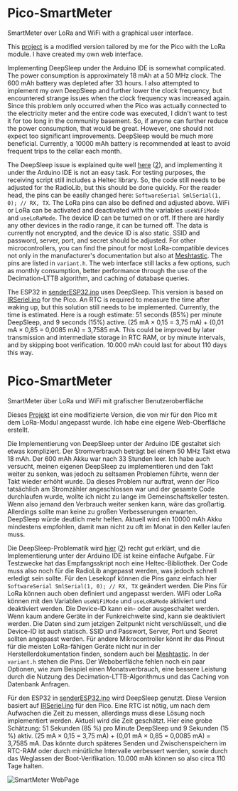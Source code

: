 # Pico-SmartMeter

SmartMeter over LoRa and WiFi with a graphical user interface.

This [project](https://www.ploesch.de/index.php?side=g-electricmeter) is a modified version tailored by me for the Pico with the LoRa module. I have created my own web interface.

Implementing DeepSleep under the Arduino IDE is somewhat complicated. The power consumption is approximately 18 mAh at a 50 MHz clock. The 600 mAh battery was depleted after 33 hours. I also attempted to implement my own DeepSleep and further lower the clock frequency, but encountered strange issues when the clock frequency was increased again. Since this problem only occurred when the Pico was actually connected to the electricity meter and the entire code was executed, I didn't want to test it for too long in the community basement. So, if anyone can further reduce the power consumption, that would be great. However, one should not expect too significant improvements. DeepSleep would be much more beneficial. Currently, a 10000 mAh battery is recommended at least to avoid frequent trips to the cellar each month.

The DeepSleep issue is explained quite well [here](https://github.com/earlephilhower/arduino-pico/issues/345) ([2](https://github.com/earlephilhower/arduino-pico/discussions/1544)), and implementing it under the Arduino IDE is not an easy task. For testing purposes, the receiving script still includes a Heltec library. So, the code still needs to be adjusted for the RadioLib, but this should be done quickly. For the reader head, the pins can be easily changed here: `SoftwareSerial SmlSerial(1, 0); // RX, TX`. The LoRa pins can also be defined and adjusted above. WiFi or LoRa can be activated and deactivated with the variables `useWiFiMode` and `useLoRaMode`. The device ID can be turned on or off. If there are hardly any other devices in the radio range, it can be turned off. The data is currently not encrypted, and the device ID is also static. SSID and password, server, port, and secret should be adjusted. For other microcontrollers, you can find the pinout for most LoRa-compatible devices not only in the manufacturer's documentation but also at [Meshtastic](https://github.com/meshtastic/firmware/blob/master/variants/). The pins are listed in `variant.h`. The web interface still lacks a few options, such as monthly consumption, better performance through the use of the Decimation-LTTB algorithm, and caching of database queries.

The ESP32 in [senderESP32.ino](https://github.com/JanisPlayer/Pico-SmartMeter/blob/main/senderESP32.ino) uses DeepSleep. This version is based on [IRSeriel.ino](https://github.com/JanisPlayer/Pico-SmartMeter/blob/main/IRSeriel.ino) for the Pico. An RTC is required to measure the time after waking up, but this solution still needs to be implemented. Currently, the time is estimated. Here is a rough estimate: 51 seconds (85%) per minute DeepSleep, and 9 seconds (15%) active. (25 mA × 0,15 = 3,75 mA) + (0,01 mA × 0,85 = 0,0085 mA) = 3,7585 mA. This could be improved by later transmission and intermediate storage in RTC RAM, or by minute intervals, and by skipping boot verification. 10.000 mAh could last for about 110 days this way.

# Pico-SmartMeter

SmartMeter über LoRa und WiFi mit grafischer Benutzeroberfläche

Dieses [Projekt](https://www.ploesch.de/index.php?side=g-electricmeter) ist eine modifizierte Version, die von mir für den Pico mit dem LoRa-Modul angepasst wurde. Ich habe eine eigene Web-Oberfläche erstellt.

Die Implementierung von DeepSleep unter der Arduino IDE gestaltet sich etwas kompliziert. Der Stromverbrauch beträgt bei einem 50 MHz Takt etwa 18 mAh. Der 600 mAh Akku war nach 33 Stunden leer. Ich habe auch versucht, meinen eigenen DeepSleep zu implementieren und den Takt weiter zu senken, was jedoch zu seltsamen Problemen führte, wenn der Takt wieder erhöht wurde. Da dieses Problem nur auftrat, wenn der Pico tatsächlich am Stromzähler angeschlossen war und der gesamte Code durchlaufen wurde, wollte ich nicht zu lange im Gemeinschaftskeller testen. Wenn also jemand den Verbrauch weiter senken kann, wäre das großartig. Allerdings sollte man keine zu großen Verbesserungen erwarten. DeepSleep würde deutlich mehr helfen. Aktuell wird ein 10000 mAh Akku mindestens empfohlen, damit man nicht zu oft im Monat in den Keller laufen muss.

Die DeepSleep-Problematik wird [hier](https://github.com/earlephilhower/arduino-pico/issues/345) ([2](https://github.com/earlephilhower/arduino-pico/discussions/1544)) recht gut erklärt, und die Implementierung unter der Arduino IDE ist keine einfache Aufgabe. Für Testzwecke hat das Empfangsskript noch eine Heltec-Bibliothek. Der Code muss also noch für die RadioLib angepasst werden, was jedoch schnell erledigt sein sollte. Für den Lesekopf können die Pins ganz einfach hier `SoftwareSerial SmlSerial(1, 0); // RX, TX` geändert werden. Die Pins für LoRa können auch oben definiert und angepasst werden. WiFi oder LoRa können mit den Variablen `useWiFiMode` und `useLoRaMode` aktiviert und deaktiviert werden. Die Device-ID kann ein- oder ausgeschaltet werden. Wenn kaum andere Geräte in der Funkreichweite sind, kann sie deaktiviert werden. Die Daten sind zum jetzigen Zeitpunkt nicht verschlüsselt, und die Device-ID ist auch statisch. SSID und Passwort, Server, Port und Secret sollten angepasst werden. Für andere Mikrocontroller könnt ihr das Pinout für die meisten LoRa-fähigen Geräte nicht nur in der Herstellerdokumentation finden, sondern auch bei [Meshtastic](https://github.com/meshtastic/firmware/blob/master/variants/). In der `variant.h` stehen die Pins. Der Weboberfläche fehlen noch ein paar Optionen, wie zum Beispiel einen Monatsverbrauch, eine bessere Leistung durch die Nutzung des Decimation-LTTB-Algorithmus und das Caching von Datenbank Anfragen.

Für den ESP32 in [senderESP32.ino](https://github.com/JanisPlayer/Pico-SmartMeter/blob/main/senderESP32.ino) wird DeepSleep genutzt. Diese Version basiert auf [IRSeriel.ino](https://github.com/JanisPlayer/Pico-SmartMeter/blob/main/IRSeriel.ino) für den Pico. Eine RTC ist nötig, um nach dem Aufwachen die Zeit zu messen, allerdings muss diese Lösung noch implementiert werden. Aktuell wird die Zeit geschätzt. Hier eine grobe Schätzung: 51 Sekunden (85 %) pro Minute DeepSleep und 9 Sekunden (15 %) aktiv. (25 mA × 0,15 = 3,75 mA) + (0,01 mA × 0,85 = 0,0085 mA) = 3,7585 mA. Das könnte durch späteres Senden und Zwischenspeichern im RTC-RAM oder durch minütliche Intervalle verbessert werden, sowie durch das Weglassen der Boot-Verifikation. 10.000 mAh können so also circa 110 Tage halten.

![SmartMeter WebPage](https://github.com/JanisPlayer/Pico-SmartMeter/assets/54918417/dcb32c20-5dc7-4233-99b6-c9854a775582)
